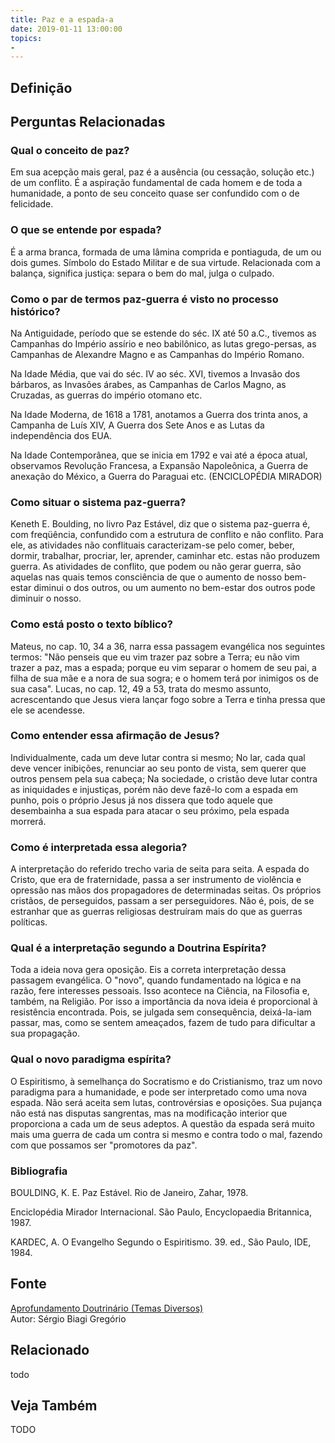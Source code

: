 ```yaml
---
title: Paz e a espada-a
date: 2019-01-11 13:00:00
topics: 
- 
---
```


## Definição


## Perguntas Relacionadas

### Qual o conceito de paz?
Em sua acepção mais geral, paz é a ausência (ou cessação, solução etc.)
de um conflito. É a aspiração fundamental de cada homem e de toda a
humanidade, a ponto de seu conceito quase ser confundido com o de
felicidade.

### O que se entende por espada?
É a arma branca, formada de uma lâmina comprida e pontiaguda, de um ou
dois gumes. Símbolo do Estado Militar e de sua virtude. Relacionada com
a balança, significa justiça: separa o bem do mal, julga o culpado.

### Como o par de termos paz-guerra é visto no processo histórico?
Na Antiguidade, período que se estende do séc. IX até 50 a.C.,
tivemos as Campanhas do Império assírio e neo babilônico, as lutas
grego-persas, as Campanhas de Alexandre Magno e as Campanhas do Império
Romano.

Na Idade Média, que vai do séc. IV ao séc. XVI, tivemos a Invasão
dos bárbaros, as Invasões árabes, as Campanhas de Carlos Magno, as
Cruzadas, as guerras do império otomano etc.

Na Idade Moderna, de 1618 a 1781, anotamos a Guerra dos trinta anos,
a Campanha de Luís XIV, A Guerra dos Sete Anos e as Lutas da
independência dos EUA.

Na Idade Contemporânea, que se inicia em 1792 e vai até a época
atual, observamos Revolução Francesa, a Expansão Napoleônica, a Guerra
de anexação do México, a Guerra do Paraguai etc. (ENCICLOPÉDIA MIRADOR)

### Como situar o sistema paz-guerra?
Keneth E. Boulding, no livro Paz Estável, diz que o sistema paz-guerra
é, com freqüência, confundido com a estrutura de conflito e não
conflito. Para ele, as atividades não conflituais caracterizam-se pelo
comer, beber, dormir, trabalhar, procriar, ler, aprender, caminhar etc.
estas não produzem guerra. As atividades de conflito, que podem ou não
gerar guerra, são aquelas nas quais temos consciência de que o aumento
de nosso bem-estar diminui o dos outros, ou um aumento no bem-estar dos
outros pode diminuir o nosso.

### Como está posto o texto bíblico?
Mateus, no cap. 10, 34 a 36, narra essa passagem evangélica nos
seguintes termos: "Não penseis que eu vim trazer paz sobre a Terra; eu
não vim trazer a paz, mas a espada; porque eu vim separar o homem de seu
pai, a filha de sua mãe e a nora de sua sogra; e o homem terá por
inimigos os de sua casa". Lucas, no cap. 12, 49 a 53, trata do mesmo
assunto, acrescentando que Jesus viera lançar fogo sobre a Terra e tinha
pressa que ele se acendesse.

### Como entender essa afirmação de Jesus?
Individualmente, cada um deve lutar contra si mesmo; No lar,
cada qual deve vencer inibições, renunciar ao seu ponto de vista, sem
querer que outros pensem pela sua cabeça; Na sociedade, o cristão
deve lutar contra as iniquidades e injustiças, porém não deve fazê-lo
com a espada em punho, pois o próprio Jesus já nos dissera que todo
aquele que desembainha a sua espada para atacar o seu próximo, pela
espada morrerá.

### Como é interpretada essa alegoria?
A interpretação do referido trecho varia de seita para seita. A espada
do Cristo, que era de fraternidade, passa a ser instrumento de violência
e opressão nas mãos dos propagadores de determinadas seitas. Os próprios
cristãos, de perseguidos, passam a ser perseguidores. Não é, pois, de se
estranhar que as guerras religiosas destruíram mais do que as guerras
políticas.

### Qual é a interpretação segundo a Doutrina Espírita?
Toda a ideia nova gera oposição. Eis a correta interpretação dessa
passagem evangélica. O "novo", quando fundamentado na lógica e na razão,
fere interesses pessoais. Isso acontece na Ciência, na Filosofia e,
também, na Religião. Por isso a importância da nova ideia é proporcional
à resistência encontrada. Pois, se julgada sem consequência,
deixá-la-iam passar, mas, como se sentem ameaçados, fazem de tudo para
dificultar a sua propagação.

### Qual o novo paradigma espírita?
O Espiritismo, à semelhança do Socratismo e do Cristianismo, traz um
novo paradigma para a humanidade, e pode ser interpretado como uma nova
espada. Não será aceita sem lutas, controvérsias e oposições. Sua
pujança não está nas disputas sangrentas, mas na modificação interior
que proporciona a cada um de seus adeptos. A questão da espada será
muito mais uma guerra de cada um contra si mesmo e contra todo o mal,
fazendo com que possamos ser "promotores da paz".




### Bibliografia
BOULDING, K. E. Paz Estável. Rio de Janeiro, Zahar, 1978.

Enciclopédia Mirador Internacional. São Paulo, Encyclopaedia
Britannica, 1987.

KARDEC, A. O Evangelho Segundo o Espiritismo. 39. ed., São Paulo, IDE,
1984.

## Fonte
[Aprofundamento Doutrinário (Temas Diversos)](https://sites.google.com/view/aprofundamentodoutrinario/paz-e-a-espada-a)  
Autor: Sérgio Biagi Gregório



## Relacionado
todo

## Veja Também
TODO


